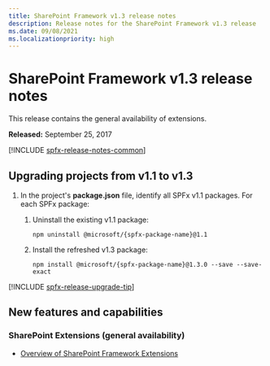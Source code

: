 ```yaml
---
title: SharePoint Framework v1.3 release notes
description: Release notes for the SharePoint Framework v1.3 release
ms.date: 09/08/2021
ms.localizationpriority: high
---
```

# SharePoint Framework v1.3 release notes

This release contains the general availability of extensions.

**Released:** September 25, 2017

[!INCLUDE [spfx-release-notes-common](../../includes/snippets/spfx-release-notes-common.md)]

## Upgrading projects from v1.1 to v1.3

1. In the project's **package.json** file, identify all SPFx v1.1 packages. For each SPFx package:
    1. Uninstall the existing v1.1 package:

        ```console
        npm uninstall @microsoft/{spfx-package-name}@1.1
        ```

    1. Install the refreshed v1.3 package:

        ```console
        npm install @microsoft/{spfx-package-name}@1.3.0 --save --save-exact
        ```

[!INCLUDE [spfx-release-upgrade-tip](../../includes/snippets/spfx-release-upgrade-tip.md)]

## New features and capabilities

### SharePoint Extensions (general availability)

- [Overview of SharePoint Framework Extensions](extensions/overview-extensions.md)
